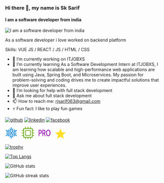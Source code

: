 ### Hi there 👋, my name is Sk Sarif
#### I am a software developer from india
![I am a software developer from india](https://media.licdn.com/dms/image/v2/D5603AQGtxyuceNWONg/profile-displayphoto-crop_800_800/B56ZjGSgr4HQAI-/0/1755673408225?e=1758758400&v=beta&t=QFSVee6MHWd83lSML68duGAzsETasHgCVjyOdTkHXp0)

As a software developer i love worked on backend platform

Skills: VUE JS / REACT / JS / HTML / CSS

- 🔭 I’m currently working on ITJOBXS 
- 🌱 I’m currently learning As a Software Development Intern at ITJOBXS, I am learning how scalable and high-performance web applications are built using Java, Spring Boot, and Microservices. My passion for problem-solving and coding drives me to create impactful solutions that improve user experiences. 
- 🤔 I’m looking for help with full stack development 
- 💬 Ask me about full stack development 
- 📫 How to reach me: rjsarif063@gmail.com 
- ⚡ Fun fact: I like to play fun games 


[<img src='https://cdn.jsdelivr.net/npm/simple-icons@3.0.1/icons/github.svg' alt='github' height='40'>](https://github.com/Sksarif786)  [<img src='https://cdn.jsdelivr.net/npm/simple-icons@3.0.1/icons/linkedin.svg' alt='linkedin' height='40'>](https://www.linkedin.com/in/linkedin.com/in/sk-sarif-bb5395222/)  [<img src='https://cdn.jsdelivr.net/npm/simple-icons@3.0.1/icons/facebook.svg' alt='facebook' height='40'>](https://www.facebook.com/rj.sarif.923)  

<a href='https://archiveprogram.github.com/'><img src='https://raw.githubusercontent.com/acervenky/animated-github-badges/master/assets/acbadge.gif' width='40' height='40'></a> <a href='https://docs.github.com/en/developers'><img src='https://raw.githubusercontent.com/acervenky/animated-github-badges/master/assets/devbadge.gif' width='40' height='40'></a> <a href='https://github.com/pricing'><img src='https://raw.githubusercontent.com/acervenky/animated-github-badges/master/assets/pro.gif' width='40' height='40'></a> <a href='https://stars.github.com/'><img src='https://raw.githubusercontent.com/acervenky/animated-github-badges/master/assets/starbadge.gif' width='35' height='35'></a> 

[![trophy](https://github-profile-trophy.vercel.app/?username=Sksarif786)](https://github.com/ryo-ma/github-profile-trophy)

[![Top Langs](https://github-readme-stats.vercel.app/api/top-langs/?username=Sksarif786)](https://github.com/anuraghazra/github-readme-stats)

![GitHub stats](https://github-readme-stats.vercel.app/api?username=Sksarif786&show_icons=true)  

![GitHub streak stats](https://streak-stats.demolab.com/?user=Sksarif786)  

